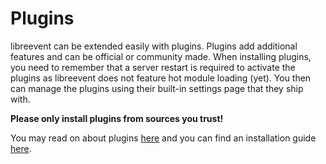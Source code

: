 # Plugins

libreevent can be extended easily with plugins. Plugins add additional features and can be official or community made. When installing plugins, you need to remember that a server restart is required to activate the plugins as libreevent does not feature hot module loading (yet). You then can manage the plugins using their built-in settings page that they ship with. 

**Please only install plugins from sources you trust!**

You may read on about plugins [here](&/plugins/) and you can find an installation guide [here](&/plugins/installation).
